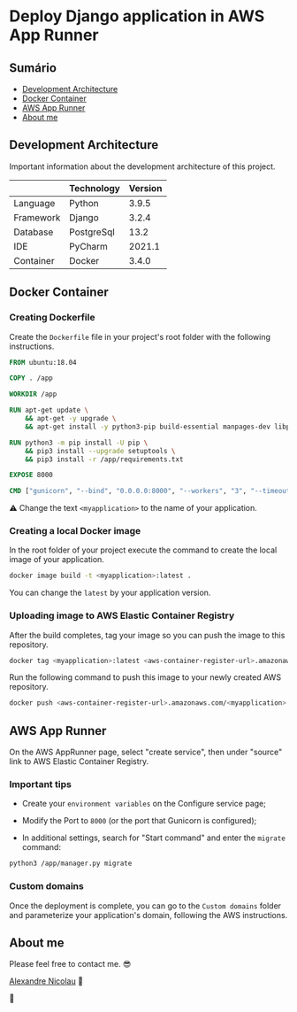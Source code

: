 # Deploy Django application in AWS App Runner


## Sumário

* [Development Architecture](#development-architecture)
* [Docker Container](#docker-container)
* [AWS App Runner](#aws-app-runner)
* [About me](#about-me)



## Development Architecture

Important information about the development architecture of this project.

| | Technology | Version |
| --- | --- | --- |
| Language | Python | 3.9.5 |
| Framework | Django | 3.2.4 |
| Database | PostgreSql | 13.2 | 
| IDE | PyCharm | 2021.1 |
| Container | Docker | 3.4.0 |



## Docker Container


### Creating Dockerfile

Create the `Dockerfile` file in your project's root folder with the following instructions.

```dockerfile
FROM ubuntu:18.04

COPY . /app

WORKDIR /app

RUN apt-get update \
    && apt-get -y upgrade \
    && apt-get install -y python3-pip build-essential manpages-dev libpq-dev postgresql-client

RUN python3 -m pip install -U pip \
    && pip3 install --upgrade setuptools \
    && pip3 install -r /app/requirements.txt

EXPOSE 8000

CMD ["gunicorn", "--bind", "0.0.0.0:8000", "--workers", "3", "--timeout", "120", "--max-requests", "600", "--log-file", "-", "<myapplication>.wsgi:application"]
```

:warning: Change the text `<myapplication>` to the name of your application.


### Creating a local Docker image

In the root folder of your project execute the command to create the local image of your application.

```sh
docker image build -t <myapplication>:latest .
```

You can change the `latest` by your application version.


### Uploading image to AWS Elastic Container Registry

After the build completes, tag your image so you can push the image to this repository.

```sh
docker tag <myapplication>:latest <aws-container-register-url>.amazonaws.com/<myapplication>:latest
```

Run the following command to push this image to your newly created AWS repository.

```sh
docker push <aws-container-register-url>.amazonaws.com/<myapplication>:latest
```



## AWS App Runner

On the AWS AppRunner page, select "create service", then under "source" link to AWS Elastic Container Registry.

### Important tips

- Create your `environment variables` on the Configure service page;

- Modify the Port to `8000` (or the port that Gunicorn is configured);

- In additional settings, search for "Start command" and enter the `migrate` command: 

```sh
python3 /app/manager.py migrate
```


### Custom domains

Once the deployment is complete, you can go to the `Custom domains` folder and parameterize your application's domain, following the AWS instructions.



## About me

Please feel free to contact me. :sunglasses: 

[Alexandre Nicolau](https://www.linkedin.com/in/alexandrenicolau) :herb:

:beers: